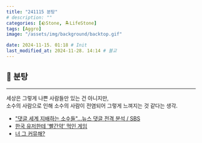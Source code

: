 ```yaml
---
title: "241115 분탕"
# description: ""
categories: [🪨Stone, 🏝️LifeStone]
tags: [Aggro]
image: "/assets/img/background/backtop.gif"

date: 2024-11-15. 01:18 # Init
last_modified_at: 2024-11-28. 14:14 # 불교
---
```


## 🗿 분탕

---

세상은 그렇게 나쁜 사람들만 있는 건 아니지만,  
소수의 사람으로 인해 소수의 사람이 전염되어 그렇게 느껴지는 것 같다는 생각.  

- ["댓글 세계 지배하는 소수들"…뉴스 댓글 전격 분석 / SBS](https://youtu.be/3t-2F30S8fY?si=Q8FLUUkKw_XKiHRl)
- [한국 유저한테 '빨간약' 먹인 게임](https://youtube.com/shorts/ZXosx6107ro?si=OUjcFlVt9BcZ-qMT)
- [너 그 커뮤해?](https://youtu.be/N2CuVR5wrg0?si=oyWiKOFkaTGUCdUQ)

